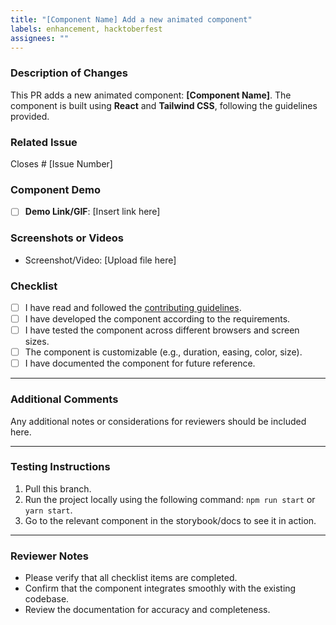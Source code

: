 ```yaml
---
title: "[Component Name] Add a new animated component"
labels: enhancement, hacktoberfest
assignees: ""
---
```


### **Description of Changes**

<!-- Provide a detailed description of what your PR accomplishes. -->

This PR adds a new animated component: **[Component Name]**. The component is built using **React** and **Tailwind CSS**, following the guidelines provided.

### **Related Issue**

<!-- Link the issue this PR addresses (if applicable) -->

Closes # [Issue Number]

### **Component Demo**

<!-- Provide a link to a demo or a GIF of the component in action -->

- [ ] **Demo Link/GIF**: [Insert link here]

### **Screenshots or Videos**

<!-- If applicable, include screenshots or a video of the component in action. -->

- Screenshot/Video: [Upload file here]

### **Checklist**

<!-- Ensure all of these tasks are complete before submitting your PR. -->

- [ ] I have read and followed the [contributing guidelines](https://www.animata.design/docs/contributing).
- [ ] I have developed the component according to the requirements.
- [ ] I have tested the component across different browsers and screen sizes.
- [ ] The component is customizable (e.g., duration, easing, color, size).
- [ ] I have documented the component for future reference.

---

### **Additional Comments**

<!-- Add any other context or information you feel is necessary. -->

Any additional notes or considerations for reviewers should be included here.

---

### **Testing Instructions**

<!-- Provide instructions on how to test your component locally. -->

1. Pull this branch.
2. Run the project locally using the following command: `npm run start` or `yarn start`.
3. Go to the relevant component in the storybook/docs to see it in action.

---

### **Reviewer Notes**

- Please verify that all checklist items are completed.
- Confirm that the component integrates smoothly with the existing codebase.
- Review the documentation for accuracy and completeness.

